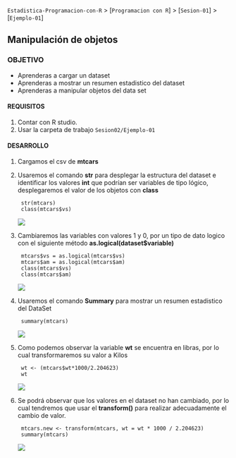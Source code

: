 `Estadistica-Programacion-con-R` > [`Programacion con R`] > [`Sesion-01`] > [`Ejemplo-01`] 

## Manipulación de objetos

### OBJETIVO
- Aprenderas a cargar un dataset
- Aprenderas a mostrar un resumen estadistico del dataset
- Aprenderas a manipular objetos del data set

#### REQUISITOS
1. Contar con R studio.
1. Usar la carpeta de trabajo `Sesion02/Ejemplo-01`

#### DESARROLLO


1. Cargamos el csv de **mtcars**  


2. Usaremos el comando **str** para desplegar la estructura del dataset e identificar los valores **int** que podrían ser variables de tipo lógico, desplegaremos el valor de los objetos con **class**
	
		str(mtcars)
		class(mtcars$vs)
	
 	![](img/3.png)
 	
3. Cambiaremos las variables con valores 1 y 0, por un tipo de dato logico con el siguiente método **as.logical(dataset$variable)**

	
		mtcars$vs = as.logical(mtcars$vs)
		mtcars$am = as.logical(mtcars$am)
		class(mtcars$vs)
		class(mtcars$am)
	
	![](img/4.png)
	
4. Usaremos el comando **Summary** para mostrar un resumen estadistico del DataSet	
		
		summary(mtcars)
		
	
	![](img/5.png)
	
5. Como podemos observar la variable **wt** se encuentra en libras, por lo cual transformaremos su valor a Kilos
	
		wt <- (mtcars$wt*1000/2.204623)
		wt
	
	![](img/6.png)
	
	
6. Se podrá observar que los valores en el dataset no han cambiado, por lo cual tendremos que usar el **transform()** para realizar adecuadamente el cambio de valor.

		mtcars.new <- transform(mtcars, wt = wt * 1000 / 2.204623)
		summary(mtcars)
	
	![](img/6.png)

